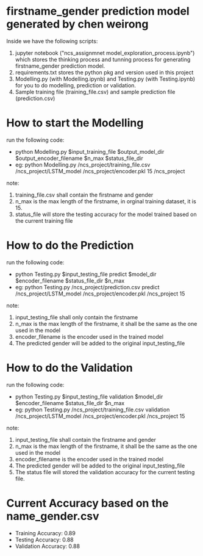 # firstname_gender prediction model generated by chen weirong

Inside we have the following scripts: 
1. jupyter notebook ("ncs_assignmnet model_exploration_process.ipynb") which stores the thinking process and tunning process for generating firstname_gender prediction model. 
2. requirements.txt stores the python pkg and version used in this project
3. Modelling.py (with Modelling.ipynb) and Testing.py (with Testing.ipynb) for you to do modelling, prediction or validation.
4. Sample training file (training_file.csv) and sample prediction file (prediction.csv)


# How to start the Modelling #
run the following code:
- python Modelling.py $input_training_file $output_model_dir $output_encoder_filename $n_max $status_file_dir
- eg: python Modelling.py /ncs_project/training_file.csv /ncs_project/LSTM_model /ncs_project/encoder.pkl 15 /ncs_project

note:
1. training_file.csv shall contain the firstname and gender
2. n_max is the max length of the firstname, in orginal training dataset, it is 15.
3. status_file will store the testing accuracy for the model trained based on the current training file

# How to do the Prediction #
run the following code:
- python Testing.py $input_testing_file predict $model_dir $encoder_filename $status_file_dir $n_max
- eg: python Testing.py /ncs_project/prediction.csv predict /ncs_project/LSTM_model /ncs_project/encoder.pkl /ncs_project 15

note:
1. input_testing_file shall only contain the firstname
2. n_max is the max length of the firstname, it shall be the same as the one used in the model
3. encoder_filename is the encoder used in the trained model
4. The predicted gender will be added to the original input_testing_file

# How to do the Validation #
run the following code:
- python Testing.py $input_testing_file validation $model_dir $encoder_filename $status_file_dir $n_max
- eg: python Testing.py /ncs_project/training_file.csv validation /ncs_project/LSTM_model /ncs_project/encoder.pkl /ncs_project 15

note:
1. input_testing_file shall contain the firstname and gender
2. n_max is the max length of the firstname, it shall be the same as the one used in the model
3. encoder_filename is the encoder used in the trained model
4. The predicted gender will be added to the original input_testing_file
5. The status file will stored the validation accuracy for the current testing file.


# Current Accuracy based on the name_gender.csv #
- Training Accuracy: 0.89
- Testing Accuracy: 0.88
- Validation Accuracy: 0.88


